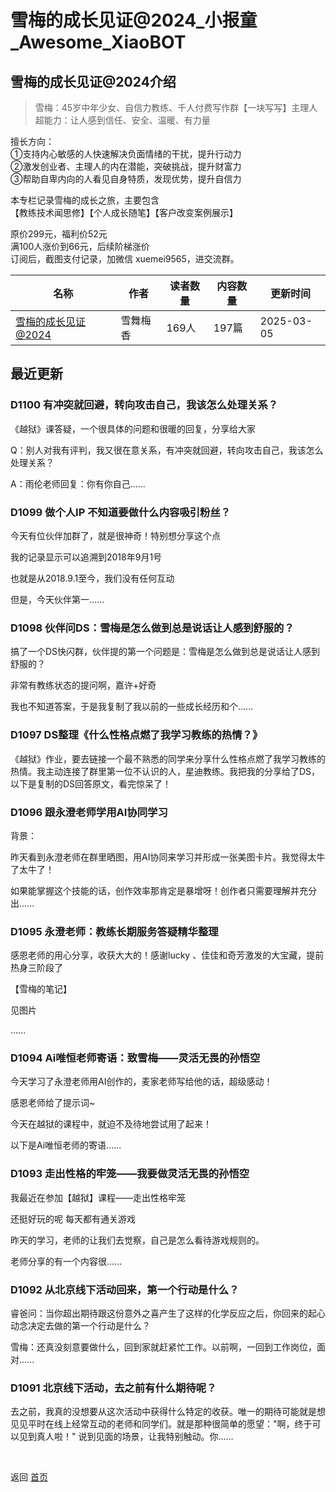 # 雪梅的成长见证@2024_小报童_Awesome_XiaoBOT

## 雪梅的成长见证@2024介绍
> 雪梅：45岁中年少女、自信力教练、千人付费写作群【一块写写】主理人    
超能力：让人感到信任、安全、温暖、有力量    
    
擅长方向：    
①支持内心敏感的人快速解决负面情绪的干扰，提升行动力    
②激发创业者、主理人的内在潜能，突破挑战，提升财富力    
③帮助自卑内向的人看见自身特质，发现优势，提升自信力    
    
本专栏记录雪梅的成长之旅，主要包含    
【教练技术闻思修】【个人成长随笔】【客户改变案例展示】    
    
原价299元，福利价52元    
满100人涨价到66元，后续阶梯涨价    
订阅后，截图支付记录，加微信 xuemei9565，进交流群。  
  


|名称|作者|读者数量|内容数量|更新时间|
|---|---|---|---|---|
|[雪梅的成长见证@2024](https://xiaobot.net/p/xuemei?refer=0b133df9-27dc-423b-8101-639049001c13)|雪舞梅香|169人|197篇|2025-03-05|

## 最近更新
### D1100 有冲突就回避，转向攻击自己，我该怎么处理关系？

《越狱》课答疑，一个很具体的问题和很暖的回复，分享给大家

Q：别人对我有评判，我又很在意关系，有冲突就回避，转向攻击自己，我该怎么处理关系？

A：雨伦老师回复：你有你自己......

### D1099 做个人IP 不知道要做什么内容吸引粉丝？

今天有位伙伴加群了，就是很神奇！特别想分享这个点

我的记录显示可以追溯到2018年9月1号

也就是从2018.9.1至今，我们没有任何互动

但是，今天伙伴第一......

### D1098 伙伴问DS：雪梅是怎么做到总是说话让人感到舒服的？

搞了一个DS快闪群，伙伴提的第一个问题是：雪梅是怎么做到总是说话让人感到舒服的？

非常有教练状态的提问啊，嘉许+好奇

我也不知道答案，于是我复制了我以前的一些成长经历和个......

### D1097 DS整理《什么性格点燃了我学习教练的热情？》

《越狱》作业，要去链接一个最不熟悉的同学来分享什么性格点燃了我学习教练的热情。我主动连接了群里第一位不认识的人，星迪教练。我把我的分享给了DS，以下是复制的DS回答原文，看完惊呆了！

### D1096 跟永澄老师学用AI协同学习

背景：

昨天看到永澄老师在群里晒图，用AI协同来学习并形成一张美图卡片。我觉得太牛了太牛了！

如果能掌握这个技能的话，创作效率那肯定是暴增呀！创作者只需要理解并充分出......

### D1095 永澄老师：教练长期服务答疑精华整理

感恩老师的用心分享，收获大大的！感谢lucky 、佳佳和奇芳激发的大宝藏，提前热身三阶段了

【雪梅的笔记】

见图片

......

### D1094 Ai唯恒老师寄语：致雪梅——灵活无畏的孙悟空

今天学习了永澄老师用AI创作的，麦家老师写给他的话，超级感动！

感恩老师给了提示词~

今天在越狱的课程中，就迫不及待地尝试用了起来！

以下是Ai唯恒老师的寄语......

### D1093 走出性格的牢笼——我要做灵活无畏的孙悟空

我最近在参加【越狱】课程——走出性格牢笼

还挺好玩的呢 每天都有通关游戏

昨天的学习，老师的让我们去觉察，自己是怎么看待游戏规则的。

老师分享的有一个内容很......

### D1092 从北京线下活动回来，第一个行动是什么？

睿爸问：当你超出期待跟这份意外之喜产生了这样的化学反应之后，你回来的起心动念决定去做的第一个行动是什么？

雪梅：还真没刻意要做什么，回到家就赶紧忙工作。以前啊，一回到工作岗位，面对......

### D1091 北京线下活动，去之前有什么期待呢？

去之前，我真的没想要从这次活动中获得什么特定的收获。唯一的期待可能就是想见见平时在线上经常互动的老师和同学们。就是那种很简单的愿望："啊，终于可以见到真人啦！"
说到见面的场景，让我特别触动。你......


<a href="https://github.com/Reno9527/awesome-xiaobot" style="color: white; text-decoration: none;">awesome-xiaobot</a>

返回 [首页](../README.md)
